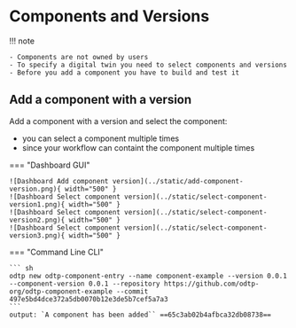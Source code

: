 # Components and Versions

!!! note

    - Components are not owned by users
    - To specify a digital twin you need to select components and versions
    - Before you add a component you have to build and test it

## Add a component with a version

Add a component with a version and select the component:

- you can select a component multiple times
- since your workflow can containt the component multiple times

=== "Dashboard GUI"

    ![Dashboard Add component version](../static/add-component-version.png){ width="500" }
    ![Dashboard Select component version](../static/select-component-version1.png){ width="500" }
    ![Dashboard Select component version](../static/select-component-version2.png){ width="500" }
    ![Dashboard Select component version](../static/select-component-version3.png){ width="500" }

=== "Command Line CLI"

    ``` sh
    odtp new odtp-component-entry --name component-example --version 0.0.1 --component-version 0.0.1 --repository https://github.com/odtp-org/odtp-component-example --commit 497e5bd4dce372a5db0070b12e3de5b7cef5a7a3
    ```
    output: `A component has been added`` ==65c3ab02b4afbca32db08738==


